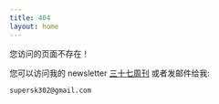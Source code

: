 ```yaml
---
title: 404
layout: home
---
```


您访问的页面不存在！

您可以访问我的 newsletter [三十七周刊](https://kun37.zhubai.love/) 或者发邮件给我:

    supersk302@gmail.com

